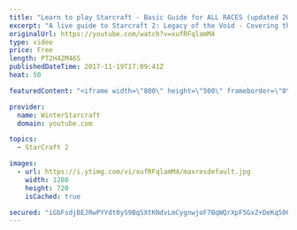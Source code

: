 ```yaml
---
title: "Learn to play Starcraft - Basic Guide for ALL RACES (updated 2017)"
excerpt: "A live guide to Starcraft 2: Legacy of the Void - Covering the basics and build orders for all of the races, and covering the important decisions to be made early in the game.  Not a step by step guide but a demonstration once you have the very basics of the units and races!"
originalUrl: https://youtube.com/watch?v=xufRFqlamM4
type: video
price: Free
length: PT2H42M46S
publishedDateTime: 2017-11-19T17:09:41Z
heat: 50

featuredContent: "<iframe width=\"800\" height=\"500\" frameborder=\"0\" src=\"https://www.youtube.com/embed/xufRFqlamM4\" allow=\"accelerometer; autoplay; encrypted-media; gyroscope; picture-in-picture\" allowfullscreen></iframe>"

provider:
  name: WinterStarcraft
  domain: youtube.com

topics:
  - StarCraft 2

images:
  - url: https://i.ytimg.com/vi/xufRFqlamM4/maxresdefault.jpg
    width: 1280
    height: 720
    isCached: true

secured: "iGbFsdjBEJRwPYYdt0yS9BqSXtKNdvLmCygnwjoF7BqWQrXpF5GxZ+DeKq506YHdLe0POn8aGsMRkB/7bEOhZYuNMo5TpO9WLEY04BGY1ShYxTweaEV9bXVBIs6dVnQBeUyXV+RNzRtCSZrxP4Jo9e8oG1vsBYt5Hnzw26lZ3lwmpEbVnZYQg0Xu6GFXDJUHNmPz/JbaavXGh4hhDi4tubWJQoYpqcu3PcO9cDr/QIyHrHBUXXijux841wHfPzdFln31lr37G8n3R4UnfO9jfLj1cbppsSSdAiV+O8vPhTgrHHxbqL7Yk8wXqJU8DTDck4HNG5nwDAEBGLQGV+DCEfB+DA1CKldfoFLuHoO0Dzz68E17jJxDBQS//SzwD11PZjK0mtRRDNw/UnBuSz07bW9PuYiqo3AsjCfJuGbywqWLRa+Nq8WL69Wsoxto/4fB;i6FqH7e0gVdfFwX3NpZU1w=="
---
```


